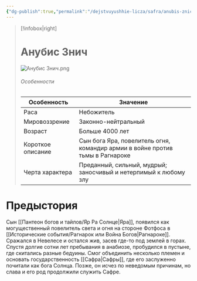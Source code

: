 ```yaml
---
{"dg-publish":true,"permalink":"/dejstvuyushhie-licza/safra/anubis-znich/","dgPassFrontmatter":true}
---
```


> [!infobox|right]
> # Анубис Знич
> ![Анубис Знич.png](/img/user/%D0%98%D0%B7%D0%BE%D0%B1%D1%80%D0%B0%D0%B6%D0%B5%D0%BD%D0%B8%D1%8F/%D0%90%D0%BD%D1%83%D0%B1%D0%B8%D1%81%20%D0%97%D0%BD%D0%B8%D1%87.png)
> ###### Особенности
> | Особенность | Значение |
> | ---- | ---- |
> | Раса | Небожитель|
> | Мировоззрение | Законно-нейтральный |
> | Возраст |Больше 4000 лет|
> | Короткое описание |Сын бога Яра, повелитель огня, командир армии в войне против тьмы в Рагнароке |
> | Черта характера |Преданный, сильный, мудрый; заносчивый и нетерпимый к любому злу|

# Предыстория

Сын [[Пантеон богов и тайлов/Яр Ра Солнце\|Яра]], появился как могущественный повелитель света и огня на стороне Фотфоса в [[Исторические события/Рагнарок или Война Богов\|Рагнароке]]. Сражался в Невелесе и остался жив, засев где-то под землей в горах. Спустя долгие сотни лет пребывания в анабиозе, пробудился в пустыне, где скитались разные бедуины. Смог объединить несколько племен и основать государственность [[Сафра\|Сафры]], где его заслуженно почитали как бога Солнца. Позже, он исчез по неведомым причинам, но слава и его род продолжили служить Сафре.